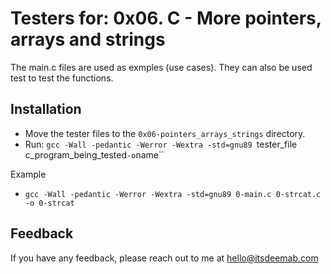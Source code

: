 # Testers for: 0x06. C - More pointers, arrays and strings

The main.c files are used as exmples (use cases). They can also be used test to test the functions.


## Installation

* Move the tester files to the `0x06-pointers_arrays_strings` directory.
* Run: `gcc -Wall -pedantic -Werror -Wextra -std=gnu89 `tester_file` `c_program_being_tested` -o `name``

Example
*     gcc -Wall -pedantic -Werror -Wextra -std=gnu89 0-main.c 0-strcat.c -o 0-strcat
    
## Feedback

If you have any feedback, please reach out to me at hello@itsdeemab.com


